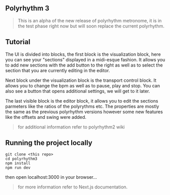
## Polyrhythm 3
> This is an alpha of the new release of polyrhythm metronome, it is in the test phase right now but will soon replace the current polyrhythm. 

## Tutorial

The UI is divided into blocks, the first block is the visualization block, here you can see your "sections" displayed in a midi-esque fashion.
It allows you to add new sections with the add button to the right as well as to select the section that you are currently editing in the editor.

Next block under the visualization block is the transport control block. It allows you to change the bpm as well as to pause, play and stop.
You can also see a button that opens additional settings, we will get to it later.

The last visible block is the editor block, it allows you to edit the sections parmeters like the ratios of the polyrythms etc. The properties are mostly the same as the previous polyrhythm versions however some new features like the offsets and swing were added.
> for additional information refer to polyrhythm2 wiki 

## Running the project locally

```
git clone <this repo>
cd polyrhythm3
npm install
npm run dev
```
then open localhost:3000 in your browser...

> for more information refer to Next.js documentation.
